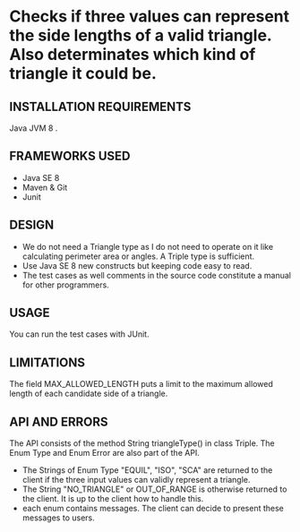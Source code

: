 # Checks if three values can represent the side lengths of a valid triangle. Also determinates which kind of triangle it could be.

## INSTALLATION REQUIREMENTS
Java JVM 8 .

## FRAMEWORKS USED
- Java SE 8
- Maven & Git
- Junit

## DESIGN
- We do not need a Triangle type as I do not need to operate on it like
 calculating perimeter area or angles. A Triple type is sufficient.
- Use Java SE 8 new constructs but keeping code easy to read.
-  The test cases as well comments in the source code constitute a manual for other programmers.
 
## USAGE
You can run the test cases with JUnit.   

## LIMITATIONS
The field MAX_ALLOWED_LENGTH puts a limit to the maximum allowed length
 of  each candidate side of a triangle.
 
 
## API AND ERRORS
The API consists of the method String triangleType() in class Triple.
The Enum Type and Enum Error are also part of the API.
- The Strings of Enum Type "EQUIL", "ISO", "SCA" are returned to the client if the three input values can validly represent a triangle.
- The String "NO_TRIANGLE" or OUT_OF_RANGE is otherwise returned to the client. It is up to the client how to handle this.
- each enum contains messages. The client can decide to present these messages to users. 
